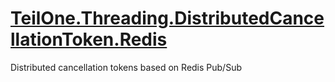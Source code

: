 ﻿# [TeilOne.Threading.DistributedCancellationToken.Redis](https://www.nuget.org/packages/TeilOne.Threading.DistributedCancellationToken.Redis)

Distributed cancellation tokens based on Redis Pub/Sub
